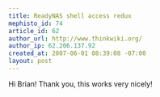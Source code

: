 ```yaml
--- 
title: ReadyNAS shell access redux
mephisto_id: 74
article_id: 62
author_url: http://www.thinkwiki.org/
author_ip: 62.206.137.92
created_at: 2007-06-01 08:39:08 -07:00
layout: post
---
```

Hi Brian! Thank you, this works very nicely!
